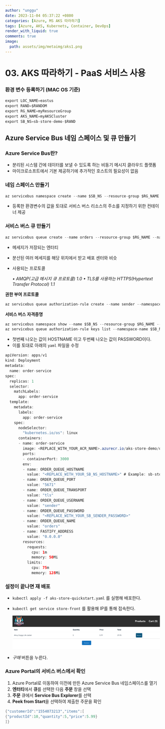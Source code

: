 ```yaml
---
author: "unggu"
date: 2023-11-04 05:37:22 +0800
categories: [Azure, MS AKS 따라하기]
tags: [Azure, AKS, Kubernets, Container, DevOps]
render_with_liquid: true
comments: true
image:
  path: assets/img/metaimg/aks1.png
---
```


# 03. AKS 따라하기 - PaaS 서비스 사용

### 환경 변수 등록하기 (MAC OS 기준)

```java
export LOC_NAME=eastus
export RAND=$RANDOM
export RG_NAME=myResourceGroup
export AKS_NAME=myAKSCluster
export SB_NS=sb-store-demo-$RAND
```

## Azure Service Bus 네임 스페이스 및 큐 만들기

### Azure Service Bus란?

- 분리된 시스템 간에 데이터를 보낼 수 있도록 하는 비동기 메시지 클라우드 플랫폼
- 마이크로소프트에서 기본 제공하기에 추가적인 호스트의 필요성이 없음

### 네임 스페이스 만들기

```java
az servicebus namespace create --name $SB_NS --resource-group $RG_NAME --location $LOC_NAME
```

- 등록한 환경변수의 값을 토대로 서비스 버스 리소스의 주소를 지정하기 위한 컨테이너 제공

### 서비스 버스 큐 만들기

```java
az servicebus queue create --name orders --resource-group $RG_NAME --namespace-name $SB_NS
```

- 메세지가 저장되는 엔터티
- 분산된 여러 메세지를 해당 위치에서 받고 배포 센터와 비슷
- 사용되는 프로토콜
    
    *• AMQP(고급 메시지 큐 프로토콜) 1.0
    • TLS를 사용하는 HTTPS(Hypertext Transfer Protocol) 1.1*
    

**권한 부여 프로토콜**

```java
az servicebus queue authorization-rule create --name sender --namespace-name $SB_NS --resource-group $RG_NAME --queue-name orders --rights Send
```

**서비스 버스 자격증명**

```java
az servicebus namespace show --name $SB_NS --resource-group $RG_NAME --query name -o tsv
az servicebus queue authorization-rule keys list --namespace-name $SB_NS --resource-group $RG_NAME --queue-name orders --name sender --query primaryKey -o tsv
```

- 첫번째 나오는 값이 HOSTNAME 이고 두번째 나오는 값이 PASSWORD이다.
- 이를 토대로 아래의 `yaml` 파일을 수정

```java
apiVersion: apps/v1
kind: Deployment
metadata:
  name: order-service
spec:
  replicas: 1
  selector:
    matchLabels:
      app: order-service
  template:
    metadata:
      labels:
        app: order-service
    spec:
      nodeSelector:
        "kubernetes.io/os": linux
      containers:
      - name: order-service
        image: <REPLACE_WITH_YOUR_ACR_NAME>.azurecr.io/aks-store-demo/order-service:latest
        ports:
        - containerPort: 3000
        env:
        - name: ORDER_QUEUE_HOSTNAME
          value: "<REPLACE_WITH_YOUR_SB_NS_HOSTNAME>" # Example: sb-store-demo-123456.servicebus.windows.net
        - name: ORDER_QUEUE_PORT
          value: "5671"
        - name: ORDER_QUEUE_TRANSPORT
          value: "tls"
        - name: ORDER_QUEUE_USERNAME
          value: "sender"
        - name: ORDER_QUEUE_PASSWORD
          value: "<REPLACE_WITH_YOUR_SB_SENDER_PASSWORD>"
        - name: ORDER_QUEUE_NAME
          value: "orders"
        - name: FASTIFY_ADDRESS
          value: "0.0.0.0"
        resources:
          requests:
            cpu: 1m
            memory: 50Mi
          limits:
            cpu: 75m
            memory: 128Mi
```

### 설정이 끝나면 재 배포

- `kubectl apply -f aks-store-quickstart.yaml` 를 실행해 배포한다.
- `kubectl get service store-front` 를 활용해 IP를 통해 접속한다.
    
    ![스크린샷 2024-07-24 오후 5.47.57.png](img/1.png)
    
- *구매* 버튼을 누른다.

### Azure Portal의 서비스 버스에서 확인

1. Azure Portal로 이동하여 이전에 만든 Azure Service Bus 네임스페이스를 열기
2. **엔터티**에서 **큐**를 선택한 다음 **주문** 창을 선택
3. **주문** 큐에서 **Service Bus Explorer**를 선택
4. **Peek from Start**을 선택하여 제출한 주문을 확인

```java
{"customerId":"1554073213","items":[
{"productId":10,"quantity":5,"price":5.99}
]}
```